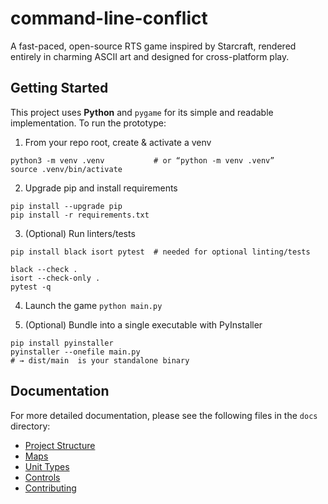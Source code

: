 # command-line-conflict

A fast-paced, open-source RTS game inspired by Starcraft, rendered entirely in charming ASCII art and designed for cross-platform play.

## Getting Started

This project uses **Python** and `pygame` for its simple and readable implementation. To run the prototype:

1) From your repo root, create & activate a venv
```
python3 -m venv .venv           # or “python -m venv .venv”
source .venv/bin/activate
```

2) Upgrade pip and install requirements
```
pip install --upgrade pip
pip install -r requirements.txt
```

3) (Optional) Run linters/tests
```
pip install black isort pytest  # needed for optional linting/tests

black --check .
isort --check-only .
pytest -q
```

4) Launch the game
`python main.py`

5) (Optional) Bundle into a single executable with PyInstaller
```
pip install pyinstaller
pyinstaller --onefile main.py
# → dist/main  is your standalone binary
```

## Documentation

For more detailed documentation, please see the following files in the `docs` directory:

*   [Project Structure](docs/ProjectStructure.md)
*   [Maps](docs/Maps.md)
*   [Unit Types](docs/UnitTypes.md)
*   [Controls](docs/Controls.md)
*   [Contributing](docs/Contributing.md)
